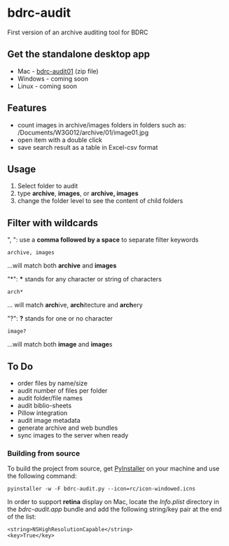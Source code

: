 # bdrc-audit
First version of an archive auditing tool for BDRC

## Get the standalone desktop app
* Mac - [bdrc-audit01](https://github.com/ngawangtrinley/bdrc-audit/releases/download/v01.1/bdrc-audit.zip) (zip file)
* Windows - coming soon
* Linux - coming soon

## Features
* count images in archive/images folders in folders such as: /Documents/W3G012/archive/01/image01.jpg
* open item with a double click
* save search result as a table in Excel-csv format

## Usage
1. Select folder to audit
2. type **archive**, **images**, or **archive, images**
3. change the folder level to see the content of child folders

## Filter with wildcards

", ": use a **comma followed by a space** to separate filter keywords

    archive, images 
...will match both **archive** and **images**

"*": **\*** stands for any character or string of characters

    arch*
... will match **arch**ive, **arch**itecture and **arch**ery

"?": **?** stands for one or no character

    image?
...will match both **image** and **image**s



## To Do
* order files by name/size
* audit number of files per folder
* audit folder/file names
* audit biblio-sheets
* Pillow integration
* audit image metadata
* generate archive and web bundles
* sync images to the server when ready

### Building from source

To build the project from source, get [PyInstaller](http://pyinstaller.readthedocs.io/en/stable/installation.html) on your machine and use the following command:

    pyinstaller -w -F bdrc-audit.py --icon=rc/icon-windowed.icns

In order to support **retina** display on Mac, locate the *Info.plist* directory in the *bdrc-audit.app* bundle and add the following string/key pair at the end of the list:

    <string>NSHighResolutionCapable</string>
    <key>True</key>